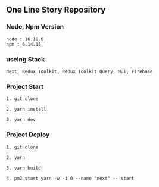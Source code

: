 ## One Line Story Repository

### Node, Npm Version

```
node : 16.18.0
npm : 6.14.15
```

### useing Stack

```
Next, Redux Toolkit, Redux Toolkit Query, Mui, Firebase
```

### Project Start

```
1. git clone

2. yarn install

3. yarn dev
```

### Project Deploy

```
1. git clone

2. yarn

3. yarn build

4. pm2 start yarn -w -i 0 --name "next" -- start
```
